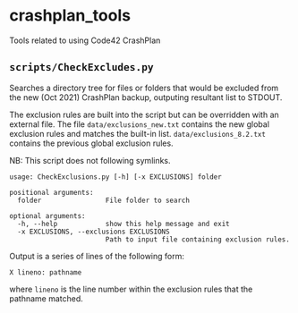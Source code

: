 # crashplan_tools
Tools related to using Code42 CrashPlan

## `scripts/CheckExcludes.py`
Searches a directory tree for files or folders that would be excluded from the new (Oct 2021) CrashPlan backup, outputing resultant list to STDOUT.

The exclusion rules are built into the script but can be overridden with an external file. The file `data/exclusions_new.txt` contains the new global exclusion rules and matches the built-in list. `data/exclusions_8.2.txt` contains the previous global exclusion rules.

NB: This script does not following symlinks.

```
usage: CheckExclusions.py [-h] [-x EXCLUSIONS] folder

positional arguments:
  folder                File folder to search

optional arguments:
  -h, --help            show this help message and exit
  -x EXCLUSIONS, --exclusions EXCLUSIONS
                        Path to input file containing exclusion rules.
```

Output is a series of lines of the following form:
```
X lineno: pathname
```
where `lineno` is the line number within the exclusion rules that the pathname matched.
